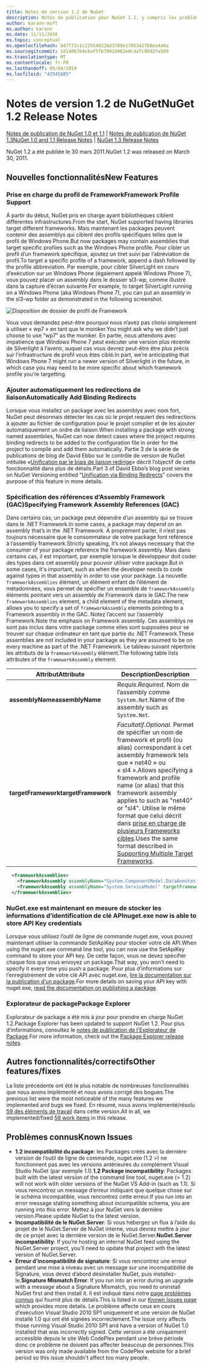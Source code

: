 ```yaml
---
title: Notes de version 1.2 de NuGet
description: Notes de publication pour NuGet 1.2, y compris les problèmes connus, les correctifs de bogues, les fonctionnalités ajoutées et les dcr.
author: karann-msft
ms.author: karann
ms.date: 11/11/2016
ms.topic: conceptual
ms.openlocfilehash: b47f73c1c225540226d3780e17053427b8ea4a8a
ms.sourcegitcommit: 1d1406764c6af5fb7801d462e0c4afc9092fa569
ms.translationtype: MT
ms.contentlocale: fr-FR
ms.lasthandoff: 09/04/2018
ms.locfileid: "43545685"
---
```

# <a name="nuget-12-release-notes"></a><span data-ttu-id="f28d8-103">Notes de version 1.2 de NuGet</span><span class="sxs-lookup"><span data-stu-id="f28d8-103">NuGet 1.2 Release Notes</span></span>

<span data-ttu-id="f28d8-104">[Notes de publication de NuGet 1.0 et 1.1](../release-notes/nuget-1.1.md) | [Notes de publication de NuGet 1.3](../release-notes/nuget-1.3.md)</span><span class="sxs-lookup"><span data-stu-id="f28d8-104">[NuGet 1.0 and 1.1 Release Notes](../release-notes/nuget-1.1.md) | [NuGet 1.3 Release Notes](../release-notes/nuget-1.3.md)</span></span>

<span data-ttu-id="f28d8-105">NuGet 1.2 a été publiée le 30 mars 2011.</span><span class="sxs-lookup"><span data-stu-id="f28d8-105">NuGet 1.2 was released on March 30, 2011.</span></span>

## <a name="new-features"></a><span data-ttu-id="f28d8-106">Nouvelles fonctionnalités</span><span class="sxs-lookup"><span data-stu-id="f28d8-106">New Features</span></span>

### <a name="framework-profile-support"></a><span data-ttu-id="f28d8-107">Prise en charge du profil de Framework</span><span class="sxs-lookup"><span data-stu-id="f28d8-107">Framework Profile Support</span></span>

<span data-ttu-id="f28d8-108">À partir du début, NuGet pris en charge ayant bibliothèques ciblent différentes infrastructures.</span><span class="sxs-lookup"><span data-stu-id="f28d8-108">From the start, NuGet supported having libraries target different frameworks.</span></span> <span data-ttu-id="f28d8-109">Mais maintenant les packages peuvent contenir des assemblys qui ciblent des profils spécifiques telles que le profil de Windows Phone.</span><span class="sxs-lookup"><span data-stu-id="f28d8-109">But now packages may contain assemblies that target specific profiles such as the Windows Phone profile.</span></span> <span data-ttu-id="f28d8-110">Pour cibler un profil d’un framework spécifique, ajoutez un tiret suivi par l’abréviation de profil.</span><span class="sxs-lookup"><span data-stu-id="f28d8-110">To target a specific profile of a framework, append a dash followed by the profile abbreviation.</span></span> <span data-ttu-id="f28d8-111">Par exemple, pour cibler SilverLight en cours d’exécution sur un Windows Phone (également appelé Windows Phone 7), vous pouvez placer un assembly dans le dossier sl3-wp, comme illustré dans la capture d’écran suivante.</span><span class="sxs-lookup"><span data-stu-id="f28d8-111">For example, to target SilverLight running on a Windows Phone (aka Windows Phone 7), you can put an assembly in the sl3-wp folder as demonstrated in the following screenshot.</span></span>

![Disposition de dossier de profil de Framework](./media/framework-profile-support.png)

<span data-ttu-id="f28d8-113">Vous vous demandez peut-être pourquoi nous n’avez pas choisi simplement à utiliser « wp7 » en tant que le moniker.</span><span class="sxs-lookup"><span data-stu-id="f28d8-113">You might ask why we didn’t just choose to use “wp7” as the moniker.</span></span> <span data-ttu-id="f28d8-114">En partie, nous attendons avec impatience que Windows Phone 7 peut exécuter une version plus récente de Silverlight à l’avenir, auquel cas vous devrez peut-être être plus précis sur l’infrastructure de profil vous êtes ciblé.</span><span class="sxs-lookup"><span data-stu-id="f28d8-114">In part, we’re anticipating that Windows Phone 7 might run a newer version of Silverlight in the future, in which case you may need to be more specific about which framework profile you’re targetting.</span></span>

### <a name="automatically-add-binding-redirects"></a><span data-ttu-id="f28d8-115">Ajouter automatiquement les redirections de liaison</span><span class="sxs-lookup"><span data-stu-id="f28d8-115">Automatically Add Binding Redirects</span></span>

<span data-ttu-id="f28d8-116">Lorsque vous installez un package avec les assemblys avec nom fort, NuGet peut désormais détecter les cas où le projet requiert des redirections à ajouter au fichier de configuration pour le projet compiler et de les ajouter automatiquement un ordre de liaison.</span><span class="sxs-lookup"><span data-stu-id="f28d8-116">When installing a package with strong named assemblies, NuGet can now detect cases where the project requires binding redirects to be added to the configuration file in order for the project to compile and add them automatically.</span></span> <span data-ttu-id="f28d8-117">Partie 3 de la série de publications de blog de David Ebbo sur le contrôle de version de NuGet intitulée «[Unification par le biais de liaison redirige](http://blog.davidebbo.com/2011/01/nuget-versioning-part-3-unification-via.html)» décrit l’objectif de cette fonctionnalité dans plus de détails.</span><span class="sxs-lookup"><span data-stu-id="f28d8-117">Part 3 of David Ebbo’s blog post series on NuGet Versioning entitled “[Unification via Binding Redirects](http://blog.davidebbo.com/2011/01/nuget-versioning-part-3-unification-via.html)” covers the purpose of this feature in more details.</span></span>

<a name="framework-assembly-refs"></a>

### <a name="specifying-framework-assembly-references-gac"></a><span data-ttu-id="f28d8-118">Spécification des références d’Assembly Framework (GAC)</span><span class="sxs-lookup"><span data-stu-id="f28d8-118">Specifying Framework Assembly References (GAC)</span></span>

<span data-ttu-id="f28d8-119">Dans certains cas, un package peut dépendre d’un assembly qui se trouve dans le .NET Framework.</span><span class="sxs-lookup"><span data-stu-id="f28d8-119">In some cases, a package may depend on an assembly that’s in the .NET Framework.</span></span> <span data-ttu-id="f28d8-120">À proprement parler, il n’est pas toujours nécessaire que le consommateur de votre package font référence à l’assembly framework.</span><span class="sxs-lookup"><span data-stu-id="f28d8-120">Strictly speaking, it’s not always necessary that the consumer of your package reference the framework assembly.</span></span> <span data-ttu-id="f28d8-121">Mais dans certains cas, il est important, par exemple lorsque le développeur doit coder des types dans cet assembly pour pouvoir utiliser votre package.</span><span class="sxs-lookup"><span data-stu-id="f28d8-121">But in some cases, it's important, such as when the developer needs to code against types in that assembly in order to use your package.</span></span> <span data-ttu-id="f28d8-122">La nouvelle `frameworkAssemblies` élément, un élément enfant de l’élément de métadonnées, vous permet de spécifier un ensemble de `frameworkAssembly` éléments pointant vers un assembly de Framework dans le GAC.</span><span class="sxs-lookup"><span data-stu-id="f28d8-122">The new `frameworkAssemblies` element, a child element of the metadata element, allows you to specify a set of `frameworkAssembly` elements pointing to a Framework assembly in the GAC.</span></span> <span data-ttu-id="f28d8-123">Notez l’accent sur l’assembly Framework.</span><span class="sxs-lookup"><span data-stu-id="f28d8-123">Note the emphasis on Framework assembly.</span></span>
<span data-ttu-id="f28d8-124">Ces assemblys ne sont pas inclus dans votre package comme elles sont supposées pour se trouver sur chaque ordinateur en tant que partie du .NET Framework.</span><span class="sxs-lookup"><span data-stu-id="f28d8-124">These assemblies are not included in your package as they are assumed to be on every machine  as part of the .NET Framework.</span></span> <span data-ttu-id="f28d8-125">Le tableau suivant répertorie les attributs de la `frameworkAssembly` élément.</span><span class="sxs-lookup"><span data-stu-id="f28d8-125">The following table lists attributes of the `frameworkAssembly` element.</span></span>


|<span data-ttu-id="f28d8-126">Attribut</span><span class="sxs-lookup"><span data-stu-id="f28d8-126">Attribute</span></span> |<span data-ttu-id="f28d8-127">Description</span><span class="sxs-lookup"><span data-stu-id="f28d8-127">Description</span></span>|
|----------------|-----------|
|<span data-ttu-id="f28d8-128">**assemblyName**</span><span class="sxs-lookup"><span data-stu-id="f28d8-128">**assemblyName**</span></span>|<span data-ttu-id="f28d8-129">*Requis*.</span><span class="sxs-lookup"><span data-stu-id="f28d8-129">*Required*.</span></span> <span data-ttu-id="f28d8-130">Nom de l’assembly comme `System.Net`.</span><span class="sxs-lookup"><span data-stu-id="f28d8-130">Name of the assembly such as `System.Net`.</span></span>|
|<span data-ttu-id="f28d8-131">**targetFramework**</span><span class="sxs-lookup"><span data-stu-id="f28d8-131">**targetFramework**</span></span>|<span data-ttu-id="f28d8-132">*Facultatif*.</span><span class="sxs-lookup"><span data-stu-id="f28d8-132">*Optional*.</span></span> <span data-ttu-id="f28d8-133">Permet de spécifier un nom de framework et profil (ou alias) correspondant à cet assembly framework tels que « net40 » ou « sl4 ».</span><span class="sxs-lookup"><span data-stu-id="f28d8-133">Allows specifying a framework and profile name (or alias) that this framework assembly applies to such as "net40" or "sl4".</span></span> <span data-ttu-id="f28d8-134">Utilise le même format que celui décrit dans [prise en charge de plusieurs Frameworks cibles](../create-packages/supporting-multiple-target-frameworks.md).</span><span class="sxs-lookup"><span data-stu-id="f28d8-134">Uses the same format described in [Supporting Multiple Target Frameworks](../create-packages/supporting-multiple-target-frameworks.md).</span></span>|

```xml
  <frameworkAssemblies>
    <frameworkAssembly assemblyName="System.ComponentModel.DataAnnotations" targetFramework="net40" />
    <frameworkAssembly assemblyName="System.ServiceModel" targetFramework="net40" />
  </frameworkAssemblies>
```

### <a name="nugetexe-now-is-able-to-store-api-key-credentials"></a><span data-ttu-id="f28d8-135">NuGet.exe est maintenant en mesure de stocker les informations d’identification de clé API</span><span class="sxs-lookup"><span data-stu-id="f28d8-135">nuget.exe now is able to store API Key credentials</span></span>

<span data-ttu-id="f28d8-136">Lorsque vous utilisez l’outil de ligne de commande nuget.exe, vous pouvez maintenant utiliser la commande SetApiKey pour stocker votre clé API.</span><span class="sxs-lookup"><span data-stu-id="f28d8-136">When using the nuget.exe command line tool, you can now use the SetApiKey command to store your API key.</span></span> <span data-ttu-id="f28d8-137">De cette façon, vous ne devez spécifier chaque fois que vous envoyez un package.</span><span class="sxs-lookup"><span data-stu-id="f28d8-137">That way, you won’t need to specify it every time you push a package.</span></span> <span data-ttu-id="f28d8-138">Pour plus d’informations sur l’enregistrement de votre clé API avec nuget.exe, [lire la documentation sur la publication d’un package](../create-packages/publish-a-package.md).</span><span class="sxs-lookup"><span data-stu-id="f28d8-138">For more details on saving your API key with nuget.exe, [read the documentation on publishing a package](../create-packages/publish-a-package.md).</span></span>

### <a name="package-explorer"></a><span data-ttu-id="f28d8-139">Explorateur de package</span><span class="sxs-lookup"><span data-stu-id="f28d8-139">Package Explorer</span></span>
<span data-ttu-id="f28d8-140">Explorateur de package a été mis à jour pour prendre en charge NuGet 1.2.</span><span class="sxs-lookup"><span data-stu-id="f28d8-140">Package Explorer has been updated to support NuGet 1.2.</span></span> <span data-ttu-id="f28d8-141">Pour plus d’informations, consultez le [notes de publication de l’Explorateur de Package](http://nuget.codeplex.com/wikipage?title=New%20features%20in%20NuGet%20Package%20Explorer%201.0).</span><span class="sxs-lookup"><span data-stu-id="f28d8-141">For more information, check out the [Package Explorer release notes](http://nuget.codeplex.com/wikipage?title=New%20features%20in%20NuGet%20Package%20Explorer%201.0).</span></span>

## <a name="other-featuresfixes"></a><span data-ttu-id="f28d8-142">Autres fonctionnalités/correctifs</span><span class="sxs-lookup"><span data-stu-id="f28d8-142">Other features/fixes</span></span>

<span data-ttu-id="f28d8-143">La liste précédente ont été le plus notable de nombreuses fonctionnalités que nous avons implémenté et nous avons corrigé des bogues.</span><span class="sxs-lookup"><span data-stu-id="f28d8-143">The previous list were the most noticeable of the many features we implemented and bugs we fixed.</span></span> <span data-ttu-id="f28d8-144">En résumé, nous avons implémenté/résolu [59 des éléments de travail](http://nuget.codeplex.com/workitem/list/advanced?keyword=&status=All&type=All&priority=All&release=NuGet%201.2&assignedTo=All&component=All&sortField=Votes&sortDirection=Descending&page=0) dans cette version.</span><span class="sxs-lookup"><span data-stu-id="f28d8-144">All in all, we implemented/fixed [59 work items](http://nuget.codeplex.com/workitem/list/advanced?keyword=&status=All&type=All&priority=All&release=NuGet%201.2&assignedTo=All&component=All&sortField=Votes&sortDirection=Descending&page=0) in this release.</span></span>

## <a name="known-issues"></a><span data-ttu-id="f28d8-145">Problèmes connus</span><span class="sxs-lookup"><span data-stu-id="f28d8-145">Known Issues</span></span>

* <span data-ttu-id="f28d8-146">**1.2 incompatibilité du package**: les Packages créés avec la dernière version de l’outil de ligne de commande, nuget.exe (1.2 >) ne fonctionnent pas avec les versions antérieures du complément Visual Studio NuGet (par exemple 1.1).</span><span class="sxs-lookup"><span data-stu-id="f28d8-146">**1.2 Package incompatibility**: Packages built with the latest version of the command line tool, nuget.exe (> 1.2) will not work with older versions of the NuGet VS Add-in (such as 1.1).</span></span> <span data-ttu-id="f28d8-147">Si vous rencontrez un message d’erreur indiquant que quelque chose sur le schéma incompatible, vous rencontrez cette erreur.</span><span class="sxs-lookup"><span data-stu-id="f28d8-147">If you run into an error message stating something about incompatible schema, you are running into this error.</span></span> <span data-ttu-id="f28d8-148">Mettez à jour NuGet vers la dernière version.</span><span class="sxs-lookup"><span data-stu-id="f28d8-148">Please update NuGet to the latest version.</span></span>
* <span data-ttu-id="f28d8-149">**Incompatibilité de le NuGet.Server**: Si vous hébergez un flux à l’aide du projet de le NuGet.Server de NuGet interne, vous devrez mettre à jour de ce projet avec la dernière version de le NuGet.Server.</span><span class="sxs-lookup"><span data-stu-id="f28d8-149">**NuGet.Server incompatibility**: If you’re hosting an internal NuGet feed using the NuGet.Server project, you’ll need to update that project with the latest version of NuGet.Server.</span></span>
* <span data-ttu-id="f28d8-150">**Erreur d’incompatibilité de signature**: Si vous rencontrez une erreur pendant une mise à niveau avec un message sur une incompatibilité de Signature, vous devez d’abord désinstaller NuGet, puis installez-le.</span><span class="sxs-lookup"><span data-stu-id="f28d8-150">**Signature Mismatch Error**: If you run into an error during an upgrade with a message about a Signature Mismatch, you need to uninstall NuGet first and then install it.</span></span> <span data-ttu-id="f28d8-151">Il est indiqué dans notre [page problèmes connus](../release-notes/known-issues.md) qui fournit plus de détails.</span><span class="sxs-lookup"><span data-stu-id="f28d8-151">This is listed in our [Known Issues page](../release-notes/known-issues.md) which provides more details.</span></span> <span data-ttu-id="f28d8-152">Le problème affecte ceux en cours d’exécution Visual Studio 2010 SP1 uniquement et une version de NuGet installé 1.0 qui ont été signées incorrectement.</span><span class="sxs-lookup"><span data-stu-id="f28d8-152">The issue only affects those running Visual Studio 2010 SP1 and have a version of NuGet 1.0 installed that was incorrectly signed.</span></span> <span data-ttu-id="f28d8-153">Cette version a été uniquement accessible depuis le site Web CodePlex pendant une brève période donc ce problème ne doivent pas affecter beaucoup de personnes.</span><span class="sxs-lookup"><span data-stu-id="f28d8-153">This version was only made available from the CodePlex website for a brief period so this issue shouldn't affect too many people.</span></span>